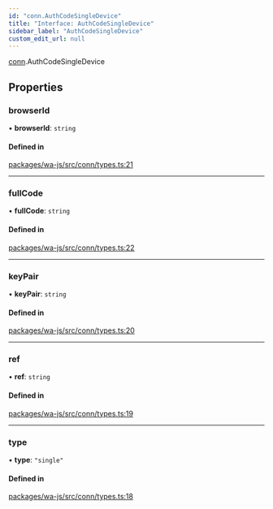```yaml
---
id: "conn.AuthCodeSingleDevice"
title: "Interface: AuthCodeSingleDevice"
sidebar_label: "AuthCodeSingleDevice"
custom_edit_url: null
---
```


[conn](../namespaces/conn.md).AuthCodeSingleDevice

## Properties

### browserId

• **browserId**: `string`

#### Defined in

[packages/wa-js/src/conn/types.ts:21](https://github.com/wppconnect-team/wa-js/blob/main/src/conn/types.ts#L21)

___

### fullCode

• **fullCode**: `string`

#### Defined in

[packages/wa-js/src/conn/types.ts:22](https://github.com/wppconnect-team/wa-js/blob/main/src/conn/types.ts#L22)

___

### keyPair

• **keyPair**: `string`

#### Defined in

[packages/wa-js/src/conn/types.ts:20](https://github.com/wppconnect-team/wa-js/blob/main/src/conn/types.ts#L20)

___

### ref

• **ref**: `string`

#### Defined in

[packages/wa-js/src/conn/types.ts:19](https://github.com/wppconnect-team/wa-js/blob/main/src/conn/types.ts#L19)

___

### type

• **type**: ``"single"``

#### Defined in

[packages/wa-js/src/conn/types.ts:18](https://github.com/wppconnect-team/wa-js/blob/main/src/conn/types.ts#L18)
